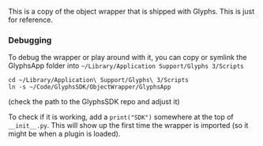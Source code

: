 This is a copy of the object wrapper that is shipped with Glyphs. This is just for reference.

### Debugging
To debug the wrapper or play around with it, you can copy or symlink the GlyphsApp folder into `~/Library/Application Support/Glyphs 3/Scripts`

```
cd ~/Library/Application\ Support/Glyphs\ 3/Scripts
ln -s ~/Code/GlyphsSDK/ObjectWrapper/GlyphsApp 
```
(check the path to the GlyphsSDK repo and adjust it)

To check if it is working, add a `print("SDK")` somewhere at the top of `__init__.py`. This will show up the first time the wrapper is imported (so it might be when a plugin is loaded).